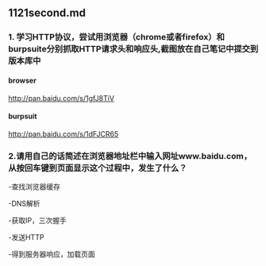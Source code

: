 ## 1121second.md

### 1. 学习HTTP协议，尝试用浏览器（chrome或者firefox）和burpsuite分别抓取HTTP请求头和响应头,截图放在自己笔记中提交到版本库中

####  browser

 http://pan.baidu.com/s/1gfJ8TiV



####  burpsuit

 http://pan.baidu.com/s/1dFJCR65



### 2.请用自己的话简述在浏览器地址栏中输入网址www.baidu.com，从按回车键到页面显示这个过程中，发生了什么？

-查找浏览器缓存

-DNS解析

-获取IP，三次握手

-发送HTTP

-得到服务器响应，加载页面

